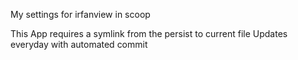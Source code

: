 My settings for irfanview in scoop

This App requires a symlink from the persist to current file
Updates everyday with automated commit

